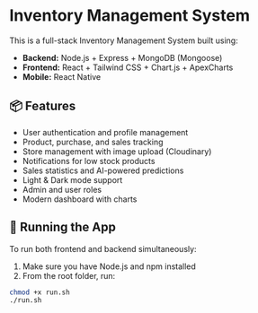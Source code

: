 # Inventory Management System

This is a full-stack Inventory Management System built using:

- **Backend:** Node.js + Express + MongoDB (Mongoose)
- **Frontend:** React + Tailwind CSS + Chart.js + ApexCharts
- **Mobile:** React Native

## 📦 Features

- User authentication and profile management
- Product, purchase, and sales tracking
- Store management with image upload (Cloudinary)
- Notifications for low stock products
- Sales statistics and AI-powered predictions
- Light & Dark mode support
- Admin and user roles
- Modern dashboard with charts

## 🚀 Running the App

To run both frontend and backend simultaneously:

1. Make sure you have Node.js and npm installed
2. From the root folder, run:

```bash
chmod +x run.sh
./run.sh